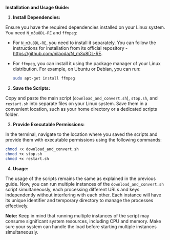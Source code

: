 **Installation and Usage Guide:**

1. **Install Dependencies:**

Ensure you have the required dependencies installed on your Linux system. You need `N_m3u8DL-RE` and `ffmpeg`:

- For `N_m3u8DL-RE`, you need to install it separately. You can follow the instructions for installation from its official repository - https://github.com/nilaoda/N_m3u8DL-RE.

- For `ffmpeg`, you can install it using the package manager of your Linux distribution. For example, on Ubuntu or Debian, you can run:

  ```bash
  sudo apt-get install ffmpeg
  ```

2. **Save the Scripts:**

Copy and paste the main script (`download_and_convert.sh`), `stop.sh`, and `restart.sh` into separate files on your Linux system. Save them in a convenient location, such as your home directory or a dedicated scripts folder.

3. **Provide Executable Permissions:**

In the terminal, navigate to the location where you saved the scripts and provide them with executable permissions using the following commands:

```bash
chmod +x download_and_convert.sh
chmod +x stop.sh
chmod +x restart.sh
```

4. **Usage:**

The usage of the scripts remains the same as explained in the previous guide. Now, you can run multiple instances of the `download_and_convert.sh` script simultaneously, each processing different URLs and keys independently without interfering with each other. Each instance will have its unique identifier and temporary directory to manage the processes effectively.

**Note:** Keep in mind that running multiple instances of the script may consume significant system resources, including CPU and memory. Make sure your system can handle the load before starting multiple instances simultaneously.

